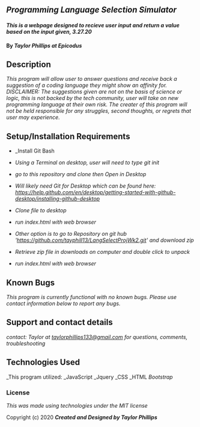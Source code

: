 ## _Programming Language Selection Simulator_ 


#### _This is a webpage designed to recieve user input and return a value based on the input given, 3.27.20_

#### By _**Taylor Phillips at Epicodus**_

## Description

_This program will allow user to answer questions and receive back a suggestion of a coding language they might show an affinity for.  DISCLAIMER: The suggestions given are not on the basis of science or logic, this is not backed by the tech community, user will take on new programming language at their own risk.  The creater of this program will not be held responsible for any struggles, second thoughts, or regrets that user may experience._

## Setup/Installation Requirements

* _Install Git Bash
* _Using a Terminal on desktop, user will need to type git init_
* _go to this repository and clone then Open in Desktop_
* _Will likely need Git for Desktop which can be found here: https://help.github.com/en/desktop/getting-started-with-github-desktop/installing-github-desktop_
* _Clone file to desktop_
* _run index.html with web browser_

* _Other option is to go to Repository on git hub 'https://github.com/tayphill13/LangSelectProjWk2.git' and download zip_
* _Retrieve zip file in downloads on computer and double click to unpack_
* _run index.html with web browser_


## Known Bugs

_This program is currently functional with no known bugs.  Please use contact information below to report any bugs._

## Support and contact details

_contact: Taylor at taylorphillips133@gmail.com for questions, comments, troubleshooting_

## Technologies Used

_This program utilized:
_JavaScript
_Jquery
_CSS
_HTML
_Bootstrap_

### License

*This was made using technologies under the MIT license*

Copyright (c) 2020 **_Created and Designed by Taylor Phillips_**